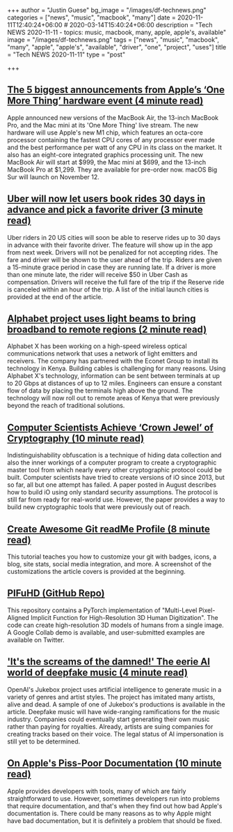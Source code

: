 +++
author = "Justin Guese"
bg_image = "/images/df-technews.png"
categories = ["news", "music", "macbook", "many"]
date = 2020-11-11T12:40:24+06:00 # 2020-03-14T15:40:24+06:00
description = "Tech NEWS 2020-11-11 - topics: music, macbook, many, apple, apple's, available"
image = "/images/df-technews.png"
tags = ["news", "music", "macbook", "many", "apple", "apple's", "available", "driver", "one", "project", "uses"]
title = "Tech NEWS 2020-11-11"
type = "post"

+++

## [The 5 biggest announcements from Apple’s ‘One More Thing’ hardware event (4 minute read)](https://www.theverge.com/2020/11/10/21550892/apple-arm-silicon-event-macbook-air-pro-mini-mac-big-sur-biggest-announcements/1/01000175b6fde253-b453a61d-4385-42a5-b5a5-b1323a6701c6-000000/qqZyoefC3TX8IsJmjTFPts6woZqWODRfdAt3ikycl80=166)

Apple announced new versions of the MacBook Air, the 13-inch MacBook Pro, and the Mac mini at its 'One More Thing' live stream. The new hardware will use Apple's new M1 chip, which features an octa-core processor containing the fastest CPU cores of any processor ever made and the best performance per watt of any CPU in its class on the market. It also has an eight-core integrated graphics processing unit. The new MacBook Air will start at $999, the Mac mini at $699, and the 13-inch MacBook Pro at $1,299. They are available for pre-order now. macOS Big Sur will launch on November 12.

## [Uber will now let users book rides 30 days in advance and pick a favorite driver (3 minute read)](https://techcrunch.com/2020/11/10/uber-will-now-let-users-book-rides-30-days-in-advance-and-pick-a-favorite-driver//1/01000175b6fde253-b453a61d-4385-42a5-b5a5-b1323a6701c6-000000/izI-h5nzbctfzVc8uq6Ipee6HiYmqsOzBkrysJPURNA=166)

Uber riders in 20 US cities will soon be able to reserve rides up to 30 days in advance with their favorite driver. The feature will show up in the app from next week. Drivers will not be penalized for not accepting rides. The fare and driver will be shown to the user ahead of the trip. Riders are given a 15-minute grace period in case they are running late. If a driver is more than one minute late, the rider will receive $50 in Uber Cash as compensation. Drivers will receive the full fare of the trip if the Reserve ride is canceled within an hour of the trip. A list of the initial launch cities is provided at the end of the article.

## [Alphabet project uses light beams to bring broadband to remote regions (2 minute read)](https://newatlas.com/telecommunications/alphabet-project-taara-light-beam-internet-network//1/01000175b6fde253-b453a61d-4385-42a5-b5a5-b1323a6701c6-000000/9JhTcLn91psEjBRFh1rKfKP_raFuDQcUKV4UPWXBfEA=166)

Alphabet X has been working on a high-speed wireless optical communications network that uses a network of light emitters and receivers. The company has partnered with the Econet Group to install its technology in Kenya. Building cables is challenging for many reasons. Using Alphabet X's technology, information can be sent between terminals at up to 20 Gbps at distances of up to 12 miles. Engineers can ensure a constant flow of data by placing the terminals high above the ground. The technology will now roll out to remote areas of Kenya that were previously beyond the reach of traditional solutions.

## [Computer Scientists Achieve ‘Crown Jewel’ of Cryptography (10 minute read)](https://www.quantamagazine.org/computer-scientists-achieve-crown-jewel-of-cryptography-20201110//1/01000175b6fde253-b453a61d-4385-42a5-b5a5-b1323a6701c6-000000/D3bfX3KIKfgcc70ulhHh1rZOlPVU7H9ZohHpz1MbJVc=166)

Indistinguishability obfuscation is a technique of hiding data collection and also the inner workings of a computer program to create a cryptographic master tool from which nearly every other cryptographic protocol could be built. Computer scientists have tried to create versions of iO since 2013, but so far, all but one attempt has failed. A paper posted in August describes how to build iO using only standard security assumptions. The protocol is still far from ready for real-world use. However, the paper provides a way to build new cryptographic tools that were previously out of reach.

## [Create Awesome Git readMe Profile (8 minute read)](https://medium.com/swlh/create-awesome-git-readme-profile-84efa0bcda3b/1/01000175b6fde253-b453a61d-4385-42a5-b5a5-b1323a6701c6-000000/e9c9FEXvQmkaKBSbT1pJuHRu2DTa3laCw9NqJHB2x_g=166)

This tutorial teaches you how to customize your git with badges, icons, a blog, site stats, social media integration, and more. A screenshot of the customizations the article covers is provided at the beginning.

## [PIFuHD (GitHub Repo)](https://github.com/facebookresearch/pifuhd/1/01000175b6fde253-b453a61d-4385-42a5-b5a5-b1323a6701c6-000000/nyaC8mNUtozJpgCmFEMyywtL4U6RvgM3D_reViDhoE4=166)

This repository contains a PyTorch implementation of "Multi-Level Pixel-Aligned Implicit Function for High-Resolution 3D Human Digitization". The code can create high-resolution 3D models of humans from a single image. A Google Collab demo is available, and user-submitted examples are available on Twitter.

## ['It's the screams of the damned!' The eerie AI world of deepfake music (4 minute read)](https://www.theguardian.com/music/2020/nov/09/deepfake-pop-music-artificial-intelligence-ai-frank-sinatra/1/01000175b6fde253-b453a61d-4385-42a5-b5a5-b1323a6701c6-000000/DCLrXvRcjRYekVCAsMmjjDP3wOj7r8gaEsA2XOFxjDw=166)

OpenAI's Jukebox project uses artificial intelligence to generate music in a variety of genres and artist styles. The project has imitated many artists, alive and dead. A sample of one of Jukebox's productions is available in the article. Deepfake music will have wide-ranging ramifications for the music industry. Companies could eventually start generating their own music rather than paying for royalties. Already, artists are suing companies for creating tracks based on their voice. The legal status of AI impersonation is still yet to be determined.

## [On Apple's Piss-Poor Documentation (10 minute read)](https://www.caseyliss.com/2020/11/10/on-apples-pisspoor-documentation/1/01000175b6fde253-b453a61d-4385-42a5-b5a5-b1323a6701c6-000000/AV2sJpG6iQmIGrcrEKBlrKQOBYZ9baPm7ZMllg-jgIc=166)

Apple provides developers with tools, many of which are fairly straightforward to use. However, sometimes developers run into problems that require documentation, and that's when they find out how bad Apple's documentation is. There could be many reasons as to why Apple might have bad documentation, but it is definitely a problem that should be fixed.

